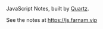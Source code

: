 JavaScript Notes, built by [Quartz](https://github.com/jackyzha0/quartz).

See the notes at https://js.farnam.vip